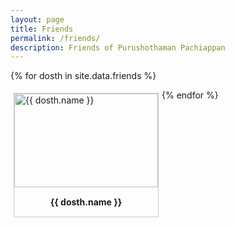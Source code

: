 ```yaml
---
layout: page
title: Friends
permalink: /friends/
description: Friends of Purushothaman Pachiappan
---
```


{% for dosth in site.data.friends %}
<div style = " margin: 5px;
    border: 1px solid #ccc;
    float: left;
    overflow: auto;
     width: auto;">
     <a target="_blank" href="{{ dosth.url }}">
<img src="../{{ dosth.url }}" alt="{{ dosth.name }}" width="230" height="150 ">
</a>
 <div style=" padding: 15px;
    text-align: center" ><b>{{ dosth.name }}</b>
</div>
</div>
{% endfor %}